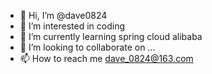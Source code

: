 - 👋 Hi, I’m @dave0824
- 👀 I’m interested in coding
- 🌱 I’m currently learning spring cloud alibaba
- 💞️ I’m looking to collaborate on ...
- 📫 How to reach me dave_0824@163.com

<!---
dave0824/dave0824 is a ✨ special ✨ repository because its `README.md` (this file) appears on your GitHub profile.
You can click the Preview link to take a look at your changes.
--->
